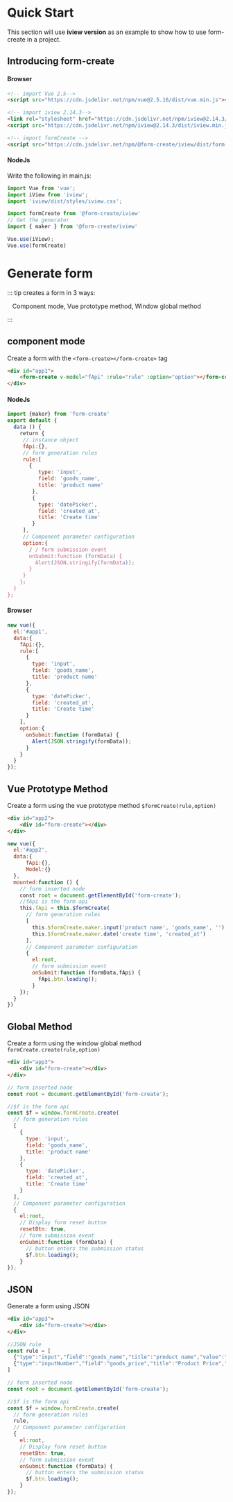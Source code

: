 # Quick Start

This section will use **iview version** as an example to show how to use form-create in a project.


## Introducing form-create

#### Browser

```markdown
<!-- import Vue 2.5-->
<script src="https://cdn.jsdelivr.net/npm/vue@2.5.16/dist/vue.min.js"></script>

<!-- import iview 2.14.3-->
<link rel="stylesheet" href="https://cdn.jsdelivr.net/npm/iview@2.14.3/dist/styles/iview.css">
<script src="https://cdn.jsdelivr.net/npm/iview@2.14.3/dist/iview.min.js"></script>

<!-- import formCreate -->
<script src="https://cdn.jsdelivr.net/npm/@form-create/iview/dist/form-create.iview.min.js"></script>
```

#### NodeJs

Write the following in main.js:

```js
import Vue from 'vue';
import iView from 'iview';
import 'iview/dist/styles/iview.css';

import formCreate from '@form-create/iview'
// Get the generator
import { maker } from '@form-create/iview'

Vue.use(iView);
Vue.use(formCreate)
```

# Generate form

::: tip creates a form in 3 ways:

   Component mode, Vue prototype method, Window global method

:::

## component mode

Create a form with the `<form-create></form-create>` tag

```html
<div id="app1">
    <form-create v-model="fApi" :rule="rule" :option="option"></form-create>
</div>
```

#### NodeJs
```js
import {maker} from 'form-create'
export default {
  data () {
    return {
     // instance object
     fApi:{},
     // form generation rules
     rule:[
       {
          type: 'input',
          field: 'goods_name',
          title: 'product name'
        },
        {
          type: 'datePicker',
          field: 'created_at',
          title: 'Create time'
        }
     ],
     // Component parameter configuration
     option:{
       / / form submission event
       onSubmit:function (formData) {
         Alert(JSON.stringify(formData));
       }
     }
    };
  }
};
```
#### Browser
```js
new vue({
  el:'#app1',
  data:{
    fApi:{},
    rule:[
      {
        type: 'input',
        field: 'goods_name',
        title: 'product name'
      },
      {
        type: 'datePicker',
        field: 'created_at',
        title: 'Create time'
      }
    ],
    option:{
      onSubmit:function (formData) {
        Alert(JSON.stringify(formData));
      }
    }
  }
});
```

## Vue Prototype Method

Create a form using the vue prototype method `$formCreate(rule,option)`

```html
<div id="app2">
    <div id="form-create"></div>
</div>
```

```js
new vue({
  el:'#app2',
  data:{
      fApi:{},
      Model:{}
  },
  mounted:function () {
    // form inserted node
    const root = document.getElementById('form-create');
    //fApi is the form api
    this.fApi = this.$formCreate(
      // form generation rules
      [
        this.$formCreate.maker.input('product name', 'goods_name', ''),
        this.$formCreate.maker.date('create time', 'created_at')
      ],
      // Component parameter configuration
      {
        el:root,
        // form submission event
        onSubmit:function (formData,fApi) {
          fApi.btn.loading();
        }
    });
  }
})
```

## Global Method

Create a form using the window global method `formCreate.create(rule,option)`

```html
<div id="app3">
    <div id="form-create"></div>
</div>
```

```js
// form inserted node
const root = document.getElementById('form-create');

//$f is the form api
const $f = window.formCreate.create(
  // form generation rules
  [
    {
      type: 'input',
      field: 'goods_name',
      title: 'product name'
    },
    {
      type: 'datePicker',
      field: 'created_at',
      title: 'Create time'
    }
  ],
  // Component parameter configuration
  {
    el:root,
    // Display form reset button
    resetBtn: true,
    // form submission event
    onSubmit:function (formData) {
      // button enters the submission status
      $f.btn.loading();
    }
});
```


## JSON

Generate a form using JSON

```html
<div id="app3">
    <div id="form-create"></div>
</div>
```

```js
//JSON rule
const rule = [
  {"type":"input","field":"goods_name","title":"product name","value":"mi"},
  {"type":"inputNumber","field":"goods_price","title":"Product Price","value":12}
]
```

```js
// form inserted node
const root = document.getElementById('form-create');

//$f is the form api
const $f = window.formCreate.create(
  // form generation rules
  rule,
  // Component parameter configuration
  {
    el:root,
    // Display form reset button
    resetBtn: true,
    // form submission event
    onSubmit:function (formData) {
      // button enters the submission status
      $f.btn.loading();
    }
});
```